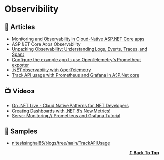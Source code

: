 
# Observibility

## 📕 Articles
- [Monitoring and Observability in Cloud-Native ASP.NET Core apps](https://devblogs.microsoft.com/aspnet/monitoring-and-observability-in-cloud-native-asp-net-core-apps/)
- [ASP.NET Core Apps Observability](https://devblogs.microsoft.com/aspnet/observability-asp-net-core-apps)
- [Unpacking Observability: Understanding Logs, Events, Traces, and Spans](https://medium.com/dzerolabs/observability-journey-understanding-logs-events-traces-and-spans-836524d63172)
- [Configure the example app to use OpenTelemetry's Prometheus exporter](https://learn.microsoft.com/en-us/dotnet/core/diagnostics/metrics-collection#configure-the-example-app-to-use-opentelemetrys-prometheus-exporter)
- [.NET observability with OpenTelemetry](https://learn.microsoft.com/en-us/dotnet/core/diagnostics/observability-with-otel)
- [Track API usage with Prometheus and Grafana in ASP.Net core](https://medium.com/@niteshsinghal85/track-api-usage-with-prometheus-and-grafana-in-asp-net-core-cfdf03346b4)

## 📺 Videos

- [On .NET Live - Cloud Native Patterns for .NET Developers](https://www.youtube.com/watch?v=PDdHa0ushJ0)
- [Creating Dashboards with .NET 8’s New Metrics!](https://www.youtube.com/watch?v=A2pKhNQoQUU)
- [Server Monitoring // Prometheus and Grafana Tutorial](https://www.youtube.com/watch?v=9TJx7QTrTyo)

## 🚀 Samples

- [niteshsinghal85/blogs/tree/main/TrackAPIUsage](https://github.com/niteshsinghal85/blogs/tree/main/TrackAPIUsage)

<div align="right">
  <b><a href="#contents">↥ Back To Top</a></b>
</div>
	